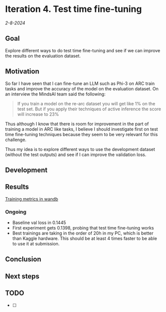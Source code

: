 # Iteration 4. Test time fine-tuning

_2-8-2024_

<!---
The work is done using short iterations. Each iteration needs to have a very
clear goal. This allows to gain greater knowledge of the problem on each iteration.
--->

## Goal

Explore different ways to do test time fine-tuning and see if we can improve
the results on the evaluation dataset.

## Motivation

So far I have seen that I can fine-tune an LLM such as Phi-3 on ARC train tasks and improve the accuracy
of the model on the evaluation dataset. On an interview the MindsAI team said the following:

> If you train a model on the re-arc dataset you will get like 1% on the test set. But if you apply their
> techniques of active inference the score will increase to 23%

Thus although I know that there is room for improvement in the part of training a model in ARC like tasks,
I believe I should investigate first on test time fine-tuning techniques because they seem to be very
relevant for this challenge.

Thus my idea is to explore different ways to use the development dataset (without the test outputs) and
see if I can improve the validation loss.

## Development

## Results

[Training metrics in wandb](https://wandb.ai/guillermobarbadillo/20240802_test_time_fine-tuning?nw=nwuserguillermobarbadillo)

### Ongoing

- Baseline val loss in 0.1445
- First experiment gets 0.1398, probing that test time fine-tuning works
- Best trainings are taking in the order of 20h in my PC, which is better than Kaggle hardware. This should be at least 4 times faster to be able to use it at submission.

## Conclusion

## Next steps

## TODO

- [ ]
